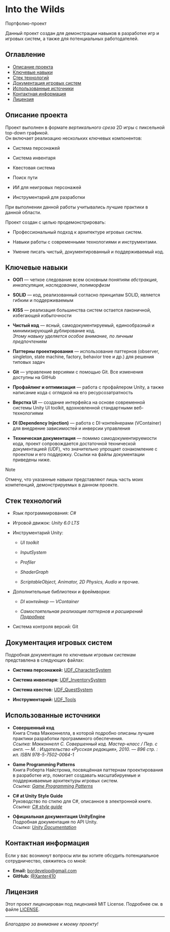 # Into the Wilds

Портфолио-проект

Данный проект создан для демонстрации навыков в разработке игр и игровых систем, а также для потенциальных работодателей.  

## Оглавление

- [Описание проекта](#описание-проекта)
- [Ключевые навыки](#ключевые-навыки)
- [Стек технологий](#стек-технологий)
- [Документация игровых систем](#документация-игровых-систем)
- [Использованные источники](#использованные-источники)
- [Контактная информация](#контактная-информация)
- [Лицензия](#лицензия)

## Описание проекта

Проект выполнен в формате *вертикального среза* 2D игры с пиксельной top-down графикой.  
Он включает реализацию нескольких ключевых компонентов:
- Система персонажей
  
- Система инвентаря
  
- Квестовая система
  
- Поиск пути
  
- ИИ для неигровых персонажей
  
- Инструментарий для разработки
  
При выполнении данной работы учитывались лучшие практики в данной области.

Проект создан с целью продемонстрировать:
- Профессиональный подход к архитектуре игровых систем.
  
- Навыки работы с современными технологиями и инструментами.
  
- Умение писать чистый, документированный и поддерживаемый код.

## Ключевые навыки

- **ООП** — четкое следование всем основным понятиям *абстракция*, *инкапсуляция*, *наследование*, *полиморфизм*
  
- **SOLID** — код, реализованный согласно принципам SOLID, является гибким и поддерживаемым
  
- **KISS** — реализация большинства систем остается лаконичной, избегающей избыточности
  
- **Чистый код** — ясный, самодокументируемый, единообразный и минимизирующий дублирование код.  
  *Этому навыку уделяется особое внимание, по личным предпочтениям*
  
- **Паттерны проектирования** — использование паттернов (observer, singleton, state machine, factory, behavior tree и др.) для решения типовых задач
  
- **Git** — управление версиями с помощью Git. Все изменения доступны на GitHub
  
- **Профайлинг и оптимизация** — работа с профайлером Unity, а также написание кода с оглядкой на его ресурсозатратность
  
- **Верстка UI** — создание интерфейса на основе современной системы Unity UI toolkit, вдохновленной стандартными веб-технологиями
  
- **DI (Dependency Injection)** — работа с DI-контейнерами (VContainer) для внедрение зависимостей и инверсии управления
  
- **Техническая документация** — помимо самодокументируемости кода, проект сопровождается достаточной технической документацией (UDF),
  что значительно упрощает ознакомление с проектом и его поддержку. Ссылки на файлы документации приведены ниже. 

> [!NOTE]
> Отмечу, что указанные навыки представляют лишь часть моих компетенций, демонстрируемых в данном проекте.


## Стек технологий

- Язык программирования: *C#*
  
- Игровой движок: *Unity 6.0 LTS*
  
- Инструментарий Unity:
  
  - *UI toolkit*
    
  - *InputSystem*
    
  - *Profiler*
    
  - *ShaderGraph*
    
  - *ScriptableObject, Animator, 2D Physics, Audio* и прочие.
    
- Дополнительные библиотеки и фреймворки:
  
  - *DI контейнер — VContainer*
    
  - *Самостоятельная реализация паттернов и расширений [Подробнее](./Assets/Code/Docs/UDF_Tools/01_Overview.md)*

- Система контроля версий: Git

## Документация игровых систем

Подробная документация по ключевым игровым системам представлена в следующих файлах:

- **Система персонажей:** [UDF_CharacterSystem](./Assets/Code/Docs/UDF_CharacterSystem/01_Overview.md)
  
- **Система инвентаря:** [UDF_InventorySystem](./Assets/Code/Docs/UDF_InventorySystem/01_Overview.md)
  
- **Система квестов:** [UDF_QuestSystem](./Assets/Code/Docs/UDF_QuestSystem/01_Overview.md)
  
- **Инструментарий:** [UDF_Tools](./Assets/Code/Docs/UDF_Tools/01_Overview.md)

## Использованные источники

- **Совершенный код**  
  Книга Стива Макконнелла, в которой подробно описаны лучшие практики разработки программного обеспечения.  
  *Ссылка: Макконнелл С. Совершенный код. Мастер-класс / Пер. с англ. — М. : Издательство «Русская редакция», 2010. — 896 стр. : ил. ISBN 978-5-7502-0064-1*

- **Game Programming Patterns**  
  Книга Роберта Найстрома, посвящённая паттернам проектирования в разработке игр, помогает создавать масштабируемые и поддерживаемые архитектуры игровых систем.  
  *Ссылка: [Game Programming Patterns](https://gameprogrammingpatterns.com/)*

- **C# at Unity Style Guide**  
  Руководство по стилю для C#, описанное в электронной книге.  
  *Ссылка: [C# style guide](https://unity.com/resources/create-code-c-sharp-style-guide-e-book)*

- **Официальная документация UnityEngine**  
  Подробная документация по API Unity.  
  *Ссылка: [Unity Documentation](https://docs.unity3d.com/)*

## Контактная информация

Если у вас возникнут вопросы или вы хотите обсудить потенциальное сотрудничество, свяжитесь со мной:

- **Email:** [bordevelop@gmail.com](mailto:bordevelop@gmail.com)
- **GitHub:** [@Xanter410](https://github.com/Xanter410)

## Лицензия

Этот проект лицензирован под лицензией MIT License. Подробнее см. в файле [LICENSE](./LICENSE).

---

*Благодарю за внимание к моему проекту!*
